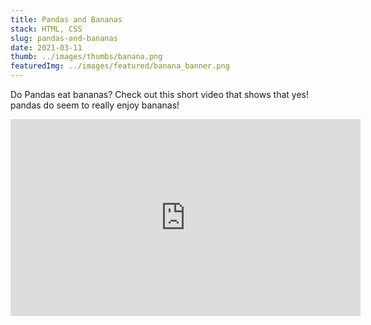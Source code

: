 ```yaml
---
title: Pandas and Bananas
stack: HTML, CSS
slug: pandas-and-bananas
date: 2021-03-11
thumb: ../images/thumbs/banana.png
featuredImg: ../images/featured/banana_banner.png
---
```


Do Pandas eat bananas? Check out this short video that shows that yes! pandas do seem to really enjoy bananas!

<iframe width="560" height="315" src="https://www.youtube.com/embed/4SZl1r2O_bY" frameborder="0" allowfullscreen></iframe>